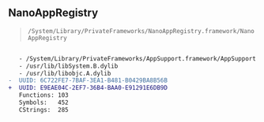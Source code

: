 ## NanoAppRegistry

> `/System/Library/PrivateFrameworks/NanoAppRegistry.framework/NanoAppRegistry`

```diff

   - /System/Library/PrivateFrameworks/AppSupport.framework/AppSupport
   - /usr/lib/libSystem.B.dylib
   - /usr/lib/libobjc.A.dylib
-  UUID: 6C722FE7-7BAF-3EA1-B481-B0429BA8B56B
+  UUID: E9EAE04C-2EF7-36B4-BAA0-E91291E6DB9D
   Functions: 103
   Symbols:   452
   CStrings:  285

```
